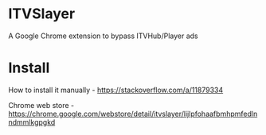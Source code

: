 
# ITVSlayer 
A Google Chrome extension to bypass ITVHub/Player ads

# Install
How to install it manually - https://stackoverflow.com/a/11879334

Chrome web store - https://chrome.google.com/webstore/detail/itvslayer/lijlpfohaafbmhpmfedlnndmmlkgpgkd
